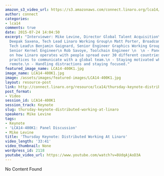 ```yaml
---
amazon_s3_video_url: https://s3.amazonaws.com/connect.linaro.org/lca14/videos/03-06-Thursday/Thursday+Keynote-+Distributed+Working+At+Linaro.mp4
author: connect
categories:
- lca14
comments: true
date: 2015-07-24 14:04:50
excerpt: "Interviewer: Mike Levine, Director Global Talent Acquisition\n  \n Panel:\n
  Deepak Saxena, Tech Lead Linaro Working Group\n Matt Porter, Broadcom Landing Team
  Tech Lead\n Benjamin Gaignard, Senior Engineer Graphics Working Group\n Linus Walleij,
  Senior Kernel Engineer\n Rob Savoye, Toolchain Engineer \n  \n - Panel discussion
  on how Linaro operates with people spread over 30 different countries \n - Best
  practices to communicate with a global team.\n - Staying motivated while working
  remote.\n - Handling distractions and staying focused."
featured_image_name: LCA14-400K1.jpg
image_name: LCA14-400K1.jpg
image: /assets/images/featured-images/LCA14-400K1.jpg
layout: resource-post
link: http://connect.linaro.org/resource/lca14/thursday-keynote-distributed-working-at-linaro/
post_format:
- Video
session_id: LCA14-400K1
session_track: Keynote
slug: thursday-keynote-distributed-working-at-linaro
speakers: Mike Levine
tags:
- Keynote
- 'LCA14-400K1: Panel Discussion'
- Mike Levine
title: 'Thursday Keynote: Distributed Working At Linaro'
video_length: '33:41'
video_thumbnail: None
wordpress_id: 2118
youtube_video_url: https://www.youtube.com/watch?v=8UdqAjAoD3A
---
```


No Content Found
